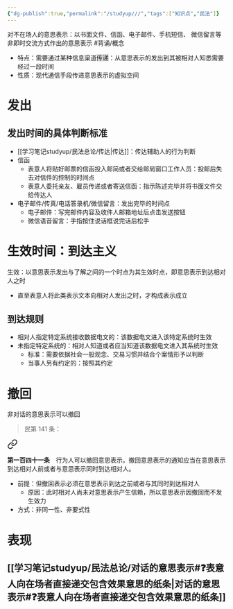 ```yaml
---
{"dg-publish":true,"permalink":"/studyup///","tags":["知识点","民法"]}
---
```


对不在场人的意思表示：以书面文件、信函、电子邮件、手机短信、 微信留言等非即时交流方式作出的意思表示 #背诵/概念 
- 特点：需要通过某种信息渠道<span style="background:rgba(92, 92, 92, 0.2)">传递</span>：从意思表示的发出到其被相对人知悉需要经过一段时间
- 性质：现代通信手段传递意思表示的虚拟空间
# 发出
## 发出时间的具体判断标准
- [[学习笔记studyup/民法总论/传达\|传达]]：传达辅助人的行为判断
- 信函
	- 表意人将贴好邮票的信函投入邮简或者交给邮局窗口工作人员：投邮后失去对信件的控制的时间点
	- 表意人委托亲友、雇员传递或者寄送信函：指示陈述完毕并将书面文件交给传达人
- 电子邮件/传真/电话答录机/微信留言：发出完毕的时间点
	- 电子邮件：写完邮件内容及收件人邮箱地址后点击发送按钮
	- 微信语音留言：手指按住说话框说完话后松手
# 生效时间：到达主义
生效：以意思表示发出与了解之间的一个时点为其生效时点，即意思表示到达相对人之时
- 直至表意人将此类表示文本向相对人发出之时，才构成表示成立
## 到达规则
- 相对人指定特定系统接收数据电文的：该数据电文进入该特定系统时生效
- 未指定特定系统的：相对人知道或者应当知道该数据电文进入其系统时生效
	- 标准：需要依据社会一般观念、交易习惯并结合个案情形予以判断
	- 当事人另有约定的：按照其约定
# 撤回
非对话的意思表示可以撤回
>民第 141 条：
<div class="transclusion internal-embed is-loaded"><a class="markdown-embed-link" href="/////#t141" aria-label="Open link"><svg xmlns="http://www.w3.org/2000/svg" width="24" height="24" viewBox="0 0 24 24" fill="none" stroke="currentColor" stroke-width="2" stroke-linecap="round" stroke-linejoin="round" class="svg-icon lucide-link"><path d="M10 13a5 5 0 0 0 7.54.54l3-3a5 5 0 0 0-7.07-7.07l-1.72 1.71"></path><path d="M14 11a5 5 0 0 0-7.54-.54l-3 3a5 5 0 0 0 7.07 7.07l1.71-1.71"></path></svg></a><div class="markdown-embed">



**第一百四十一条**　行为人可以撤回意思表示。撤回意思表示的通知应当在意思表示到达相对人前或者与意思表示同时到达相对人。 

</div></div>

- 前提：但撤回表示必须在意思表示到达之前或者与其同时到达相对人
	- 原因：此时相对人尚未对意思表示产生信赖，所以意思表示因撤回而不发生效力
- 方式：非同一性、非要式性
# 表现
## [[学习笔记studyup/民法总论/对话的意思表示#❓表意人向在场者直接递交包含效果意思的纸条\|对话的意思表示#❓表意人向在场者直接递交包含效果意思的纸条]]